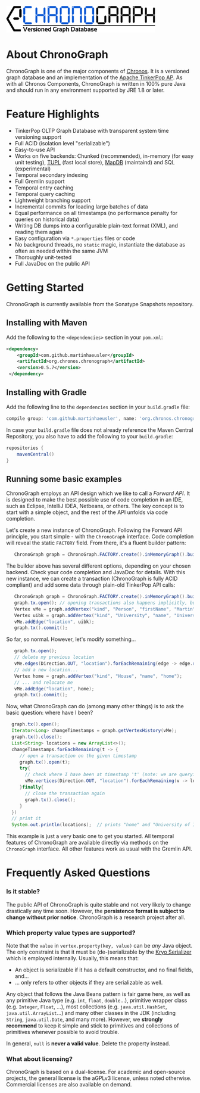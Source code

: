 <img src="https://github.com/MartinHaeusler/chronos/blob/master/readmeResources/logo_chronograph.png" width="400">

About ChronoGraph
=================

ChronoGraph is one of the major components of [Chronos](https://github.com/MartinHaeusler/chronos). It is a versioned graph database and an implementation of the [Apache TinkerPop AP](https://tinkerpop.apache.org/). As with all Chronos Components, ChronoGraph is written in 100% pure Java and should run in any environment supported by JRE 1.8 or later.


Feature Highlights
==================

 - TinkerPop OLTP Graph Database with transparent system time versioning support
 - Full ACID (isolation level "serializable")
 - Easy-to-use API
 - Works on five backends: Chunked (recommended), in-memory (for easy unit testing), [TUPL](https://github.com/cojen/Tupl) (fast local store), [MapDB](http://www.mapdb.org/) (maintaind) and SQL (experimental)
 - Temporal secondary indexing
 - Full Gremlin support
 - Temporal entry caching
 - Temporal query caching
 - Lightweight branching support
 - Incremental commits for loading large batches of data
 - Equal performance on all timestamps (no performance penalty for queries on historical data)
 - Writing DB dumps into a configurable plain-text format (XML), and reading them again
 - Easy configuration via `*.properties` files or code
 - No background threads, no `static` magic, instantiate the database as often as needed within the same JVM
 - Thoroughly unit-tested
 - Full JavaDoc on the public API

Getting Started
===============

ChronoGraph is currently available from the Sonatype Snapshots repository.

## Installing with Maven
Add the following to the `<dependencies>` section in your `pom.xml`:

```xml
<dependency>
  	<groupId>com.github.martinhaeusler</groupId>
  	<artifactId>org.chronos.chronograph</artifactId>
  	<version>0.5.7</version>
 </dependency>
```

## Installing with Gradle
Add the following line to the `dependencies` section in your `build.gradle` file:

```groovy
compile group: 'com.github.martinhaeusler', name: 'org.chronos.chronograph', version: '0.5.4'
```

In case your `build.gradle` file does not already reference the Maven Central Repository, you also have to add the following to your `build.gradle`:

```groovy
repositories {
    mavenCentral()
}
```

## Running some basic examples

ChronoGraph employs an API design which we like to call a *Forward API*. It is designed to make the best possible use of code completion in an IDE, such as Eclipse, IntelliJ IDEA, Netbeans, or others. The key concept is to start with a simple object, and the rest of the API unfolds via code completion.

Let's create a new instance of ChronoGraph. Following the Forward API principle, you start simple - with the `ChronoGraph` interface. Code completion will reveal the static `FACTORY` field. From there, it's a fluent builder pattern:
   
```java
   ChronoGraph graph = ChronoGraph.FACTORY.create().inMemoryGraph().build();
```
The builder above has several different options, depending on your chosen backend. Check your code completion and JavaDoc for details. With this new instance, we can create a transaction (ChronoGraph is fully ACID compliant) and add some data through plain-old TinkerPop API calls:

```java
   ChronoGraph graph = ChronoGraph.FACTORY.create().inMemoryGraph().build();
   graph.tx.open(); // opening transactions also happens implicitly, but the preferred way is to do it explicitly.
   Vertex vMe = graph.addVertex("kind", "Person", "firstName", "Martin", "lastName", "Haeusler");
   Vertex uibk = graph.addVertex("kind", "University", "name", "University of Innsbruck");
   vMe.addEdge("location", uibk);
   graph.tx().commit();
```

So far, so normal. However, let's modify something...

```java
   graph.tx.open();
   // delete my previous location
   vMe.edges(Direction.OUT, "location").forEachRemaining(edge -> edge.remove());
   // add a new location...
   Vertex home = graph.addVertex("kind", "House", "name", "home");
   // ... and relocate me
   vMe.addEdge("location", home);
   graph.tx().commit();
```

Now, what ChronoGraph can do (among many other things) is to ask the basic question: where have I been?


```java
  graph.tx().open();
  Iterator<Long> changeTimestamps = graph.getVertexHistory(vMe);
  graph.tx().close();
  List<String> locations = new ArrayList<>();
  changeTimestamps.forEachRemaining(t -> {
     // open a transaction on the given timestamp
     graph.tx().open(t);
     try{
       // check where I have been at timestamp 't' (note: we are querying the old graph version here!)
       vMe.vertices(Direction.OUT, "location").forEachRemaining(v -> locations.add(v.value("name")));
     }finally{
       // close the transaction again
       graph.tx().close();
     }
  })
  // print it
  System.out.println(locations);  // prints "home" and "University of Innsbruck"
```

This example is just a very basic one to get you started. All temporal features of ChronoGraph are available directly via methods on the `ChronoGraph` interface. All other features work as usual with the Gremlin API.

Frequently Asked Questions
==========================

### Is it stable?
The public API of ChronoGraph is quite stable and not very likely to change drastically any time soon. However, the **persistence format is subject to change without prior notice**. ChronoGraph is a research project after all.

### Which property value types are supported?
Note that the `value` in `vertex.property(key, value)` can be *any* Java object. The only constraint is that it must be (de-)serializable by the [Kryo Serializer](https://github.com/EsotericSoftware/kryo) which is employed internally. Usually, this means that:
 - An object is serializable if it has a default constructor, and no final fields, and...
 - ... only refers to other objects if they are serializable as well.

Any object that follows the Java Beans pattern is fair game here, as well as any primitive Java type (e.g. `int`, `float`, `double`...), primitive wrapper class (e.g. `Integer`, `Float`, ...), most collections (e.g. `java.util.HashSet`, `java.util.ArrayList`...) and many other classes in the JDK (including `String`, `java.util.Date`, and many more). However, we **strongly recommend** to keep it simple and stick to primitives and collections of primitives whenever possible to avoid trouble.

In general, `null` is **never a valid value**. Delete the property instead.

### What about licensing?
ChronoGraph is based on a dual-license. For academic and open-source projects, the general license is the aGPLv3 license, unless noted otherwise. Commercial licenses are also available on demand.
